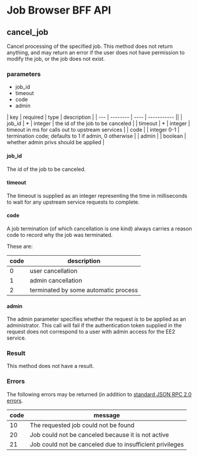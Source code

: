 # Job Browser BFF API

## cancel_job

Cancel processing of the specified job. This method does not return anything, and may return an error if the user does not have permission to modify the job, or the job does not exist.

### parameters

- job_id
- timeout
- code
- admin

| key | required | type | description |
| --- | -------- | ---- | ----------- ||
| job_id  | *        | integer     | the id of the job to be canceled                      |
| timeout | *        | integer     | timeout in ms for calls out to upstream services      |
| code    |          | integer 0-1 | termination code; defaults to 1 if admin, 0 otherwise |
| admin   |          | boolean     | whether admin privs should be applied                 |

#### job_id

The id of the job to be canceled.

#### timeout

The timeout is supplied as an integer representing the time in milliseconds to wait for any upstream service requests to complete. 

#### code

A job termination (of which cancellation is one kind) always carries a reason code to record why the job was terminated.

These are:

| code | description                          |
| ---- | ------------------------------------ |
| 0    | user cancellation                    |
| 1    | admin cancellation                   |
| 2    | terminated by some automatic process |

#### admin

The admin parameter specifies whether the request is to be applied as an administrator. This call will fail if the authentication token supplied in the request does not correspond to a user with admin access for the EE2 service.

### Result

This method does not have a result.

### Errors

The following errors may be returned (in addition to [standard JSON RPC 2.0 errors](standard-errors.md).

| code | message                                                  |
| ---- | -------------------------------------------------------- |
| 10   | The requested job could not be found                     |
| 20   | Job could not be canceled because it is not active       |
| 21   | Job could not be canceled due to insufficient privileges |
